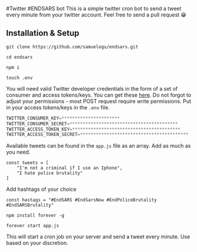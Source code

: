 #Twitter #ENDSARS bot
This is a simple twitter cron bot to send a tweet every minute from your twitter account. Feel free to send a pull request 😁

## Installation & Setup ##
`git clone https://github.com/samuelogu/endsars.git`

`cd endsars`

`npm i`

`touch .env`

You will need valid Twitter developer credentials in the form of a set of consumer and access tokens/keys. You can get these [here](https://apps.twitter.com/). Do not forgot to adjust your permissions - most POST request require write permissions. Put in your access tokens/keys in the `.env` file.

```javascript
TWITTER_CONSUMER_KEY=**********************
TWITTER_CONSUMER_SECRET=*****************************************
TWITTER_ACCESS_TOKEN_KEY=*****************************************
TWITTER_ACCESS_TOKEN_SECRET=*****************************************
```

Available tweets can be found in the `app.js` file as an array. Add as much as you need.

```
const tweets = [
    "I'm not a criminal if I use an Iphone",
    "I hate police brutality"
]
```

Add hashtags of your choice 

```
const hastags = "#EndSARS #EndSarsNow #EndPoliceBrutality #EndSARSBrutality"
```

`npm install forever -g`

`forever start app.js`

This will start a cron job on your server and send a tweet every minute. Use based on your discretion.

